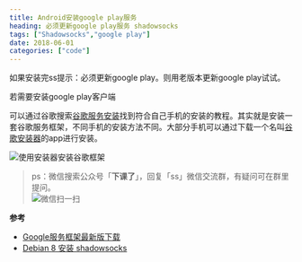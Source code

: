 ```yaml
---
title: Android安装google play服务
heading: 必须更新google play服务 shadowsocks
tags: ["Shadowsocks","google play"]
date: 2018-06-01
categories: ["code"]
---
```


如果安装完ss提示：必须更新google play。则用老版本更新google play试试。



若需要安装google play客户端


可以通过谷歌搜索[谷歌服务安装](https://www.google.com/search?newwindow=1&ei=srkfW_mpJ-au0gL39YiQDw&q=%E8%B0%B7%E6%AD%8C%E6%9C%8D%E5%8A%A1%E5%AE%89%E8%A3%85)找到符合自己手机的安装的教程。其实就是安装一套谷歌服务框架，不同手机的安装方法不同。大部分手机可以通过下载一个名叫[谷歌安装器](http://www.wandoujia.com/apps-com.ericxiang.googleinstaller)的app进行安装。

![使用安装器安装谷歌框架](https://i.loli.net/2018/07/04/5b3cb2558ee8a.jpg)

> ps：微信搜索公众号「**下课了**」，回复「ss」微信交流群，有疑问可在群里提问。  
> ![微信扫一扫](https://gitee.com/smile365/blogimg/raw/master/sxy91/1582087774482.png)

**参考**
- [Google服务框架最新版下载](http://www.ifanr.com/app/693456)
- [Debian 8 安装 shadowsocks](https://blog.csdn.net/B0rn_T0_W1n/article/details/52663434)

